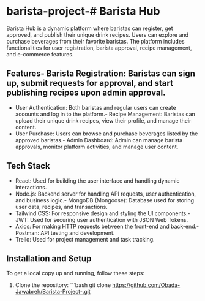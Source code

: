 # barista-project-# Barista Hub
Barista Hub is a dynamic platform where baristas can register, get approved, and publish their unique drink recipes. Users can explore and purchase beverages from their favorite baristas. The platform includes functionalities for user registration, barista approval, recipe management, and e-commerce features.
## Features- Barista Registration: Baristas can sign up, submit requests for approval, and start publishing recipes upon admin approval.
- User Authentication: Both baristas and regular users can create accounts and log in to the platform.- Recipe Management: Baristas can upload their unique drink recipes, view their profile, and manage their content.
- User Purchase: Users can browse and purchase beverages listed by the approved baristas.- Admin Dashboard: Admin can manage barista approvals, monitor platform activities, and manage user content.
## Tech Stack
- React: Used for building the user interface and handling dynamic interactions.
- Node.js: Backend server for handling API requests, user authentication, and business logic.- MongoDB (Mongoose): Database used for storing user data, recipes, and transactions.
- Tailwind CSS: For responsive design and styling the UI components.- JWT: Used for securing user authentication with JSON Web Tokens.
- Axios: For making HTTP requests between the front-end and back-end.- Postman: API testing and development.
- Trello: Used for project management and task tracking.
## Installation and Setup
To get a local copy up and running, follow these steps:
1. Clone the repository:   ```bash
   git clone https://github.com/Obada-Jawabreh/Barista-Project-.git
